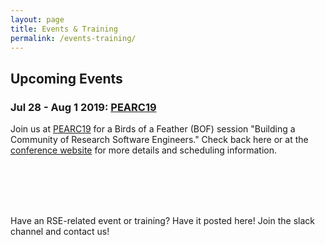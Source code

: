 ```yaml
---
layout: page
title: Events & Training
permalink: /events-training/
---
```


## Upcoming Events

### Jul 28 - Aug 1 2019: [PEARC19](https://www.pearc19.pearc.org/)  ###
Join us at [PEARC19](https://www.pearc19.pearc.org/) for a Birds of a Feather (BOF) 
session "Building a Community of Research Software Engineers."  Check back here or at 
the [conference website](https://www.pearc19.pearc.org/) for more details and scheduling information. 

<br> <br> <br> <br>


Have an RSE-related event or training?  Have it posted here!  Join the slack channel and contact us!



